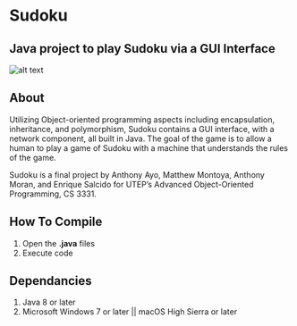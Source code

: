 # Sudoku
## Java project to play Sudoku via a GUI Interface
![alt text](https://raw.githubusercontent.com/gigamatt/sudoku/master/img/readme_image.png)

## About
Utilizing Object-oriented programming aspects including encapsulation, inheritance, and polymorphism, Sudoku contains a GUI interface, with a network component, all built in Java. The goal of the game is to allow a human to play a game of Sudoku with a machine that understands the rules of the game.

Sudoku is a final project by Anthony Ayo, Matthew Montoya, Anthony Moran, and Enrique Salcido for UTEP’s Advanced Object-Oriented Programming, CS 3331.

## How To Compile
1. Open the **.java** files
2. Execute code

## Dependancies
1. Java 8 or later
2. Microsoft Windows 7 or later || macOS High Sierra or later

